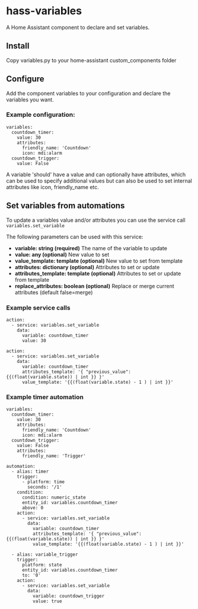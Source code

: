 # hass-variables

A Home Assistant component to declare and set variables.

## Install
Copy variables.py to your home-assistant custom_components folder

## Configure
Add the component variables to your configuration and declare the variables you want.

### Example configuration:
```
variables:
  countdown_timer:
    value: 30
    attributes:
      friendly_name: 'Countdown'
      icon: mdi:alarm
  countdown_trigger:
    value: False
```
A variable 'should' have a value and can optionally have attributes, which can be used to specify additional values but can also be used to set internal attributes like icon, friendly_name etc.

## Set variables from automations

To update a variables value and/or attributes you can use the service call `variables.set_variable`

The following parameters can be used with this service:

- __variable: string (required)__
The name of the variable to update
- __value: any (optional)__
New value to set
- __value_template: template (optional)__
New value to set from template
- __attributes: dictionary (optional)__
Attributes to set or update
- __attributes_template: template (optional)__
Attributes to set or update from template
- __replace_attributes: boolean (optional)__
Replace or merge current attributes (default false=merge)

### Example service calls

```
action:
  - service: variables.set_variable
    data:
      variable: countdown_timer
      value: 30

action:
  - service: variables.set_variable
    data:
      variable: countdown_timer
      attributes_template: '{ "previous_value": {{(float(variable.state)) | int }} }'
      value_template: '{{(float(variable.state) - 1 ) | int }}'
```

### Example timer automation

```
variables:
  countdown_timer:
    value: 30
    attributes:
      friendly_name: 'Countdown'
      icon: mdi:alarm
  countdown_trigger:
    value: False
    attributes:
      friendly_name: 'Trigger'

automation:
  - alias: timer
    trigger:
      - platform: time
        seconds: '/1'
    condition:
      condition: numeric_state
      entity_id: variables.countdown_timer
      above: 0
    action:
      - service: variables.set_variable
        data:
          variable: countdown_timer
          attributes_template: '{ "previous_value": {{(float(variable.state)) | int }} }'
          value_template: '{{(float(variable.state) - 1 ) | int }}'

  - alias: variable_trigger
    trigger:
      platform: state
      entity_id: variables.countdown_timer
      to: '0'
    action:
      - service: variables.set_variable
        data:
          variable: countdown_trigger
          value: true
```
